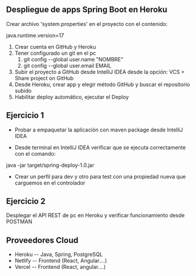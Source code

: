 ## Despliegue de apps Spring Boot en Heroku

Crear archivo 'system.properties' en el proyecto con el contenido:

java.runtime.version=17

1. Crear cuenta en GitHub y Heroku
2. Tener configurado un git en el pc
    1. git config --global user.name "NOMBRE"
   2. git config --global user.email EMAIL
3. Subir el proyecto a GitHub desde IntelliJ IDEA desde la opción: VCS > Share project on GitHub
4.  Desde Heroku, crear app y elegir método GitHub y buscar el repositorio subido
5. Habilitar deploy automático,  ejecutar el Deploy

## Ejercicio 1

* Probar a empaquetar la aplicación con maven package desde IntelliJ IDEA

* Desde terminal en IntelliJ IDEA verificar que se ejecuta correctamente con el comando:

java -jar target/spring-deploy-1.0.jar

* Crear un perfil para dev y otro para test con una propiedad nueva que carguemos en el controlador

## Ejercicio 2

Desplegar el API REST de pc en Heroku y verificar funcionamiento desde POSTMAN

## Proveedores Cloud

* Heroku -- Java, Spring, PostgreSQL
* Netlify -- Frontend (React, Angular....)
* Vercel -- Frontend (React, angular....)